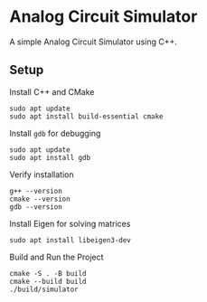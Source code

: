 # Analog Circuit Simulator

A simple Analog Circuit Simulator using C++.

## Setup

Install C++ and CMake

```shell
sudo apt update
sudo apt install build-essential cmake
```

Install `gdb` for debugging

```shell
sudo apt update
sudo apt install gdb
```

Verify installation

```shell
g++ --version
cmake --version
gdb --version
```

Install Eigen for solving matrices

```shell
sudo apt install libeigen3-dev
```

Build and Run the Project

```shell
cmake -S . -B build
cmake --build build
./build/simulator
```